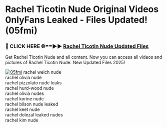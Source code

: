 # Rachel Ticotin Nude Original Videos 0nlyFans Leaked - Files Updated! (05fmi)

<h3>🔴 CLICK HERE 🌐==►► <a href="https://tinyurl.com/52m3yx9h" rel="nofollow">Rachel Ticotin Nude Updated Files</a></h3>

Get Rachel Ticotin Nude and all content. Now you can access all videos and pictures of Rachel Ticotin Nude. New Updated Files 2025!

[![05fmi](https://i.imgur.com/TnHtlc8.gif)](https://tinyurl.com/52m3yx9h)
rachel welch nude<br>
rachel olivia nude<br>
rachel pizzolato nude leaks<br>
rachel hurd-wood nude<br>
rachel olivia nudes<br>
rachel korine nude<br>
rachel bilson nude leaked<br>
rachel keet nude<br>
rachel dolezal leaked nudes<br>
rachel kim nude